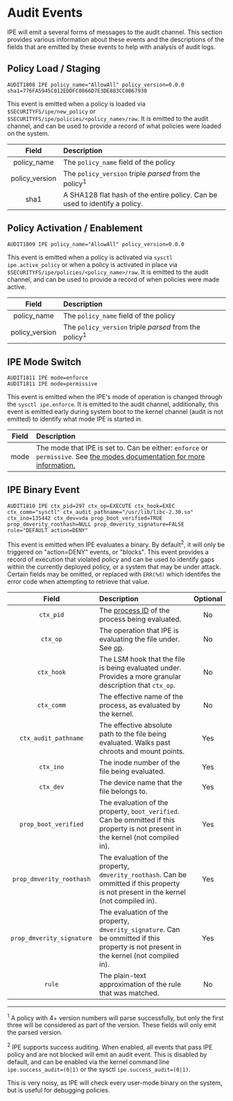 # Audit Events

IPE will emit a several forms of messages to the audit channel. This section
provides various information about these events and the descriptions of the
fields that are emitted by these events to help with analysis of audit logs.

## Policy Load / Staging

```auditd
AUDIT1808 IPE policy_name="AllowAll" policy_version=0.0.0 sha1=776FA5945C012EDDFC0866D7E3DE883CC0B67930
```

This event is emitted when a policy is loaded via `$SECURITYFS/ipe/new_policy` or `$SECURITYFS/ipe/policies/<policy_name>/raw`. It is emitted to the audit channel, and can be used to provide a record of what policies were loaded on the system.

| Field		| Description	|
|:-------------:|:--------------|
| policy_name	| The `policy_name` field of the policy|
| policy_version| The `policy_version` triple _parsed_ from the policy<sup>1</sup>|
| sha1		| A SHA128 flat hash of the entire policy. Can be used to identify a policy.|

## Policy Activation / Enablement

```auditd
AUDIT1809 IPE policy_name="AllowAll" policy_version=0.0.0
```

This event is emitted when a policy is activated via `sysctl ipe.active_policy` or when a policy is activated in place via `$SECURITYFS/ipe/policies/<policy_name>/raw`. It is emitted to the audit channel, and can be used to provide a record of when policies were made active.

| Field		| Description	|
|:-------------:|:--------------|
| policy_name	| The `policy_name` field of the policy|
| policy_version| The `policy_version` triple _parsed_ from the policy<sup>1</sup>|

## IPE Mode Switch

```auditd
AUDIT1811 IPE mode=enforce
AUDIT1811 IPE mode=permissive
```

This event is emitted when the IPE's mode of operation is changed through the `sysctl
ipe.enforce`. It is emitted to the audit channel, additionally, this event is emitted
early during system boot to the kernel channel (audit is not emitted) to identify
what mode IPE is started in.

| Field		| Description	|
|:-------------:|:--------------|
| mode	| The mode that IPE is set to. Can be either: `enforce` or `permissive`. See [the modes documentation for more information.](./index.md#modes) |

## IPE Binary Event

```auditd
AUDIT1810 IPE ctx_pid=297 ctx_op=EXECUTE ctx_hook=EXEC ctx_comm="sysctl" ctx_audit_pathname="/usr/lib/libc-2.30.so" ctx_ino=135442 ctx_dev=vda prop_boot_verified=TRUE prop_dmverity_roothash=NULL prop_dmverity_signature=FALSE rule="DEFAULT action=DENY"
```

This event is emitted when IPE evaluates a binary. By default<sup>2</sup>, it will only
be triggered on "action=DENY" events, or "blocks". This event provides a
record of execution that violated policy and can be used to identify
gaps within the currently deployed policy, or a system that may be
under attack. Certain fields may be omitted, or replaced with `ERR(%d)`
which identifes the error code when attempting to retrieve that value.

| Field				| Description	| Optional	|
|:-----------------------------:|:--------------|:-------------:|
|`ctx_pid`|The [process ID](https://en.wikipedia.org/wiki/Process_identifier) of the process being evaluated.|No|
|`ctx_op`|The operation that IPE is evaluating the file under. See [op](properties.md#op).|No|
|`ctx_hook`|The LSM hook that the file is being evaluated under. Provides a more granular description that `ctx_op`.|	No	|
|`ctx_comm`|The effective name of the process, as evaluated by the kernel.|	No	|
|`ctx_audit_pathname`|The effective absolute path to the file being evaluated. Walks past chroots and mount points.|	Yes	|
|`ctx_ino`|The inode number of the file being evaluated.|	Yes	|
|`ctx_dev`|The device name that the file belongs to.|	Yes	|
|`prop_boot_verified`|The evaluation of the property, `boot_verified`. Can be ommitted if this property is not present in the kernel (not compiled in).|	Yes	|
|`prop_dmverity_roothash`|The evaluation of the property, `dmverity_roothash`. Can be ommitted if this property is not present in the kernel (not compiled in).|	Yes	|
|`prop_dmverity_signature`|The evaluation of the property, `dmverity_signature`. Can be ommitted if this property is not present in the kernel (not compiled in).|	Yes	|
|`rule`|The plain-text approximation of the rule that was matched.|	No	|


---

<sup>1</sup> A policy with 4+ version numbers will parse successfully, but
only the first three will be considered as part of the version. These fields
will only emit the parsed version.


<sup>2</sup> IPE supports success auditing. When enabled, all events that pass IPE 
policy and are not blocked will emit an audit event. This is disabled by 
default, and can be enabled via the kernel command line
`ipe.success_audit=(0|1)` or the sysctl `ipe.success_audit=(0|1)`.

This is very noisy, as IPE will check every user-mode binary on the system,
but is useful for debugging policies.
